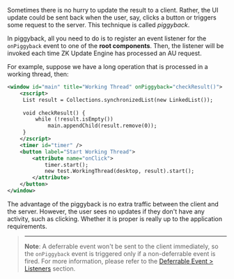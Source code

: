 Sometimes there is no hurry to update the result to a client. Rather,
the UI update could be sent back when the user, say, clicks a button or
triggers some request to the server. This technique is called
*piggyback*.

In piggyback, all you need to do is to register an event listener for
the `onPiggyback` event to one of the **root components**. Then, the
listener will be invoked each time ZK Update Engine has processed an AU
request.

For example, suppose we have a long operation that is processed in a
working thread, then:

```xml
<window id="main" title="Working Thread" onPiggyback="checkResult()">
    <zscript>
     List result = Collections.synchronizedList(new LinkedList());
 
     void checkResult() {
         while (!result.isEmpty())
             main.appendChild(result.remove(0));
     }
    </zscript>
    <timer id="timer" />
    <button label="Start Working Thread">
        <attribute name="onClick">
            timer.start();
            new test.WorkingThread(desktop, result).start();
        </attribute>
    </button>
</window>
```

The advantage of the piggyback is no extra traffic between the client
and the server. However, the user sees no updates if they don't have any
activity, such as clicking. Whether it is proper is really up to the
application requirements.

> ------------------------------------------------------------------------
>
> **Note**: A deferrable event won't be sent to the client immediately,
> so the `onPiggyback` event is triggered only if a non-deferrable event
> is fired. For more information, please refer to the [Deferrable Event > Listeners]({{site.baseurl}}/zk_dev_ref/event_handling/event_listening#Deferrable_Event_Listeners)
> section.
